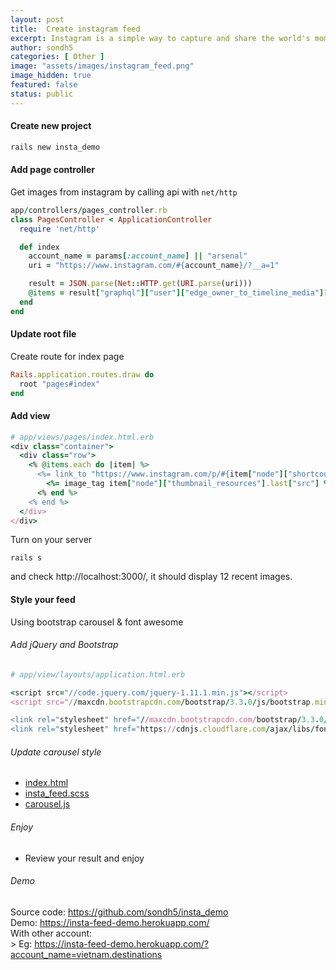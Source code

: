 ```yaml
---
layout: post
title:  Create instagram feed
excerpt: Instagram is a simple way to capture and share the world's moments. Follow your friends and family to see what they're up to, and discover accounts from all ...
author: sondh5
categories: [ Other ]
image: "assets/images/instagram_feed.png"
image_hidden: true
featured: false
status: public
---
```


#### Create new project
```ruby
rails new insta_demo
```

#### Add page controller
Get images from instagram by calling api with `net/http`
```ruby
app/controllers/pages_controller.rb
class PagesController < ApplicationController
  require 'net/http'

  def index
    account_name = params[:account_name] || "arsenal"
    uri = "https://www.instagram.com/#{account_name}/?__a=1"

    result = JSON.parse(Net::HTTP.get(URI.parse(uri)))
    @items = result["graphql"]["user"]["edge_owner_to_timeline_media"]["edges"] rescue []
  end
end
```

#### Update root file
Create route for index page
```ruby
Rails.application.routes.draw do
  root "pages#index"
end
```

#### Add view
```ruby
# app/views/pages/index.html.erb
<div class="container">
  <div class="row">
    <% @items.each do |item| %>
      <%= link_to "https://www.instagram.com/p/#{item["node"]["shortcode"]}", target: "_blank" do %>
        <%= image_tag item["node"]["thumbnail_resources"].last["src"] %>
      <% end %>
    <% end %>
  </div>
</div>

```

Turn on your server
```
rails s
```
and check http://localhost:3000/, it should display 12 recent images.

#### Style your feed
Using bootstrap carousel & font awesome

###### Add jQuery and Bootstrap
```ruby
# app/view/layouts/application.html.erb

<script src="//code.jquery.com/jquery-1.11.1.min.js"></script>
<script src="//maxcdn.bootstrapcdn.com/bootstrap/3.3.0/js/bootstrap.min.js"></script>

<link rel="stylesheet" href="//maxcdn.bootstrapcdn.com/bootstrap/3.3.0/css/bootstrap.min.css">
<link rel="stylesheet" href="https://cdnjs.cloudflare.com/ajax/libs/font-awesome/4.7.0/css/font-awesome.min.css">

```

###### Update carousel style
- [index.html](https://github.com/sondh5/insta_demo/blob/master/app/views/pages/index.html.erb)
- [insta_feed.scss](https://github.com/sondh5/insta_demo/blob/master/app/assets/javascripts/carousel.js)
- [carousel.js](https://github.com/sondh5/insta_demo/blob/master/app/assets/javascripts/carousel.js)

###### Enjoy
- Review your result and enjoy


###### Demo
Source code: https://github.com/sondh5/insta_demo <br>
Demo: https://insta-feed-demo.herokuapp.com/ <br>
With other account: <br>>
Eg: https://insta-feed-demo.herokuapp.com/?account_name=vietnam.destinations

